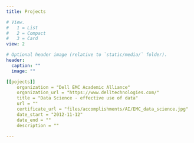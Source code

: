 ```yaml
---
title: Projects

# View.
#   1 = List
#   2 = Compact
#   3 = Card
view: 2

# Optional header image (relative to `static/media/` folder).
header:
  caption: ""
  image: ""

[[pojects]]
    organization = "Dell EMC Academic Alliance"
    organization_url = "https://www.delltechnologies.com/"
    title = "Data Science - effective use of data"
    url = ""
    certificate_url = "files/accomplishments/AI/EMC_data_science.jpg"
    date_start = "2012-11-12"
    date_end = ""
    description = ""

---
```

